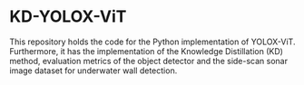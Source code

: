 # KD-YOLOX-ViT
This repository holds the code for the Python implementation of YOLOX-ViT. Furthermore, it has the implementation of the Knowledge Distillation (KD) method, evaluation metrics of the object detector and the side-scan sonar image dataset for underwater wall detection.
